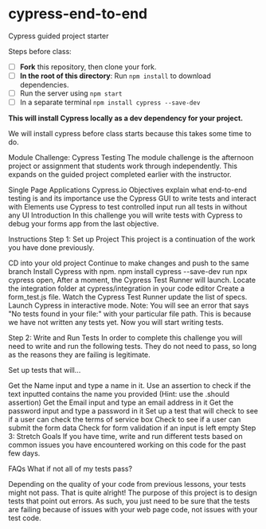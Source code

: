 # cypress-end-to-end
Cypress guided project starter

Steps before class:
- [ ] **Fork** this repository, then clone your fork.
- [ ] **In the root of this directory**: Run `npm install` to download dependencies.
- [ ] Run the server using `npm start` 
- [ ] In a separate terminal `npm install cypress --save-dev`

**This will install Cypress locally as a dev dependency for your project.**


We will install cypress before class starts because this takes some time to do. 


Module Challenge: Cypress Testing
The module challenge is the afternoon project or assignment that students work through independently. This expands on the guided project completed earlier with the instructor.

Single Page Applications
Cypress.io
Objectives
explain what end-to-end testing is and its importance
use the Cypress GUI to write tests and interact with Elements
use Cypress to test controlled input
run all tests in without any UI
Introduction
In this challenge you will write tests with Cypress to debug your forms app from the last objective.

Instructions
Step 1: Set up Project
This project is a continuation of the work you have done previously.

 CD into your old project
 Continue to make changes and push to the same branch
 Install Cypress with npm. npm install cypress --save-dev
 run npx cypress open, After a moment, the Cypress Test Runner will launch.
 Locate the integration folder at cypress/integration in your code editor
 Create a form_test.js file.
 Watch the Cypress Test Runner update the list of specs.
 Launch Cypress in interactive mode.
Note: You will see an error that says "No tests found in your file:" with your particular file path. This is because we have not written any tests yet. Now you will start writing tests.

Step 2: Write and Run Tests
In order to complete this challenge you will need to write and run the following tests. They do not need to pass, so long as the reasons they are failing is legitimate.

Set up tests that will...

 Get the Name input and type a name in it.
 Use an assertion to check if the text inputted contains the name you provided (Hint: use the .should assertion)
 Get the Email input and type an email address in it
 Get the password input and type a password in it
 Set up a test that will check to see if a user can check the terms of service box
 Check to see if a user can submit the form data
 Check for form validation if an input is left empty
Step 3: Stretch Goals
If you have time, write and run different tests based on common issues you have encountered working on this code for the past few days.

FAQs
What if not all of my tests pass?

Depending on the quality of your code from previous lessons, your tests might not pass. That is quite alright! The purpose of this project is to design tests that point out errors. As such, you just need to be sure that the tests are failing because of issues with your web page code, not issues with your test code.

